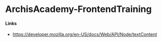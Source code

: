# ArchisAcademy-FrontendTraining

#### Links
* https://developer.mozilla.org/en-US/docs/Web/API/Node/textContent
